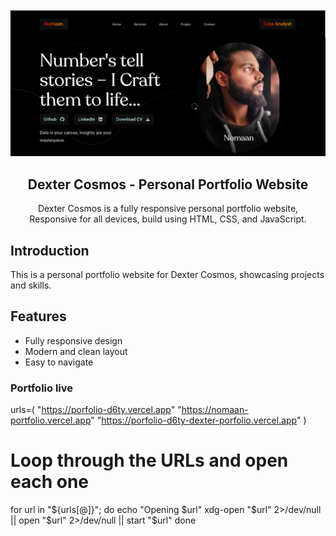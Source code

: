 <div align="center">

  <br />
  <br />
  <img src="assets/images/Desktop.png" alt="Dexter Cosmos Portfolio" width="600"/>
  <br />

  <h2 align="center">Dexter Cosmos - Personal Portfolio Website</h2>

  Dexter Cosmos is a fully responsive personal portfolio website, <br />Responsive for all devices, build using HTML, CSS, and JavaScript.

</div>

## Introduction

This is a personal portfolio website for Dexter Cosmos, showcasing projects and skills.

## Features

- Fully responsive design
- Modern and clean layout
- Easy to navigate

### Portfolio live

urls=(
    "https://porfolio-d6ty.vercel.app"
    "https://nomaan-portfolio.vercel.app"
    "https://porfolio-d6ty-dexter-porfolio.vercel.app"
)

# Loop through the URLs and open each one
for url in "${urls[@]}"; do
    echo "Opening $url"
    xdg-open "$url" 2>/dev/null || open "$url" 2>/dev/null || start "$url"
done